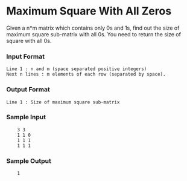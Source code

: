 # Maximum Square With All Zeros
Given a n*m matrix which contains only 0s and 1s, find out the size of maximum square sub-matrix with all 0s. You need to return the size of square with all 0s.
### Input Format
```
Line 1 : n and m (space separated positive integers)
Next n lines : m elements of each row (separated by space).
```
### Output Format
```
Line 1 : Size of maximum square sub-matrix
```
### Sample Input
```
    3 3
    1 1 0
    1 1 1
    1 1 1
```
### Sample Output
```
    1
```